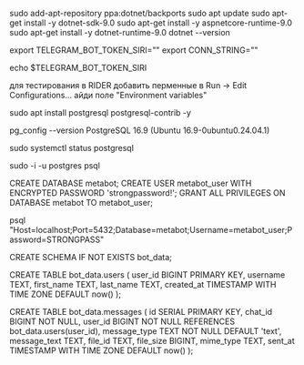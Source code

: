 sudo add-apt-repository ppa:dotnet/backports
sudo apt update 
sudo apt-get install -y dotnet-sdk-9.0
sudo apt-get install -y aspnetcore-runtime-9.0
sudo apt-get install -y dotnet-runtime-9.0
dotnet --version


export TELEGRAM_BOT_TOKEN_SIRI=""
export CONN_STRING=""

echo $TELEGRAM_BOT_TOKEN_SIRI

для тестирования в RIDER добавить перменные в Run → Edit Configurations...
айди поле "Environment variables"

sudo apt install postgresql postgresql-contrib -y

pg_config --version
PostgreSQL 16.9 (Ubuntu 16.9-0ubuntu0.24.04.1)

sudo systemctl status postgresql

sudo -i -u postgres
psql

CREATE DATABASE metabot;
CREATE USER metabot_user WITH ENCRYPTED PASSWORD 'strongpassword!';
GRANT ALL PRIVILEGES ON DATABASE metabot TO metabot_user;


psql "Host=localhost;Port=5432;Database=metabot;Username=metabot_user;Password=STRONGPASS"



CREATE SCHEMA IF NOT EXISTS bot_data;


CREATE TABLE bot_data.users (
user_id BIGINT PRIMARY KEY,
username TEXT,
first_name TEXT,
last_name TEXT,
created_at TIMESTAMP WITH TIME ZONE DEFAULT now()
);


CREATE TABLE bot_data.messages (
id SERIAL PRIMARY KEY,
chat_id BIGINT NOT NULL,
user_id BIGINT NOT NULL REFERENCES bot_data.users(user_id),
message_type TEXT NOT NULL DEFAULT 'text',
message_text TEXT,
file_id TEXT,
file_size BIGINT,
mime_type TEXT,
sent_at TIMESTAMP WITH TIME ZONE DEFAULT now()
);



